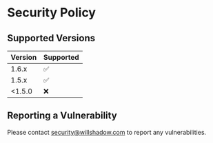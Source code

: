 # Security Policy

## Supported Versions


| Version | Supported          |
| ------- | ------------------ |
| 1.6.x   | :white_check_mark: |
| 1.5.x   | :white_check_mark: |
| <1.5.0  | :x:                |

## Reporting a Vulnerability

Please contact security@willshadow.com to report any vulnerabilities. 
